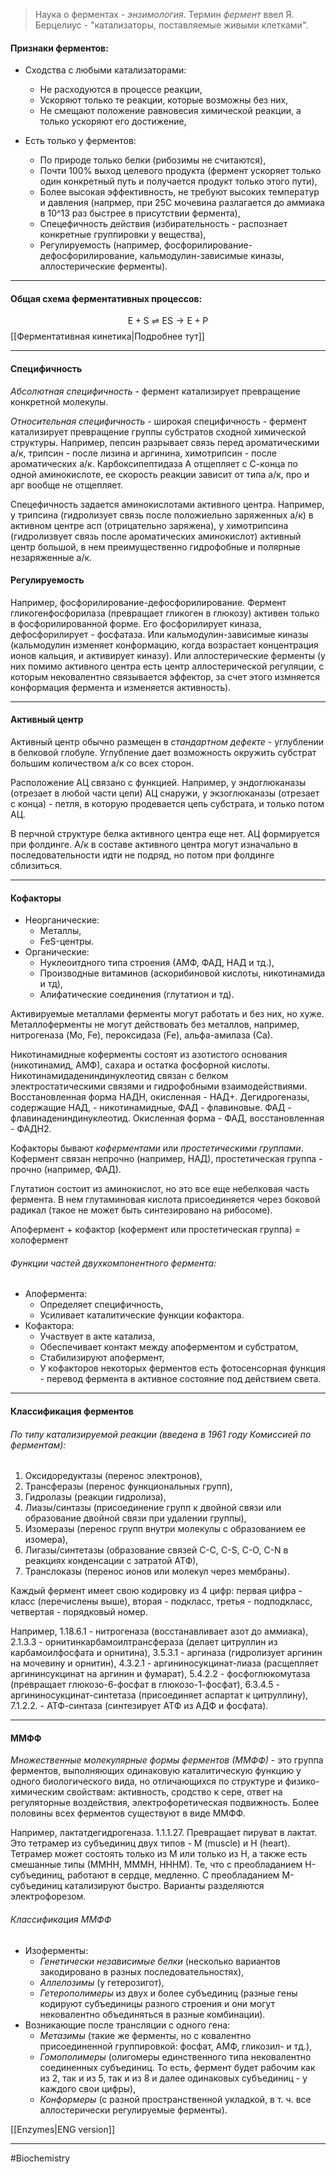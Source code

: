 
> Наука о ферментах - _энзимология_. Термин _фермент_ ввел Я. Берцелиус - "катализаторы, поставляемые живыми клетками".

#### Признаки ферментов:

- Сходства с любыми катализаторами:
    - Не расходуются в процессе реакции,
    - Ускоряют только те реакции, которые возможны без них,
    - Не смещают положение равновесия химической реакции, а только ускоряют его достижение,
    
- Есть только у ферментов:
    - По природе только белки (рибозимы не считаются),
    - Почти 100% выход целевого продукта (фермент ускоряет только один конкретный путь и получается продукт только этого пути),
    - Более высокая эффективность, не требуют высоких температур и давления (напрмер, при 25С мочевина разлагается до аммиака в 10^13 раз быстрее в присутствии фермента),
    - Спецефичность действия (избирательность - распознает конкретные группировки у вещества),
    - Регулируемость (например, фосфорилирование-дефосфорилирование, кальмодулин-зависимые киназы, аллостерические ферменты).

---

#### Общая схема ферментативных процессов:

$$
\mathrm{E + S \rightleftharpoons ES \longrightarrow E + P}
$$
[[Ферментативная кинетика|Подробнее тут]]

---

#### Специфичность

*Абсолютная специфичность* - фермент катализирует превращение конкретной молекулы.

*Относительная специфичность* - широкая специфичность - фермент катализирует превращение группы субстратов сходной химической структуры. Например, пепсин разрывает связь перед ароматическими а/к, трипсин - после лизина и аргинина, химотрипсин - после ароматических а/к. Карбоксипептидаза А отщепляет с С-конца по одной аминокислоте, ее скорость реакции зависит от типа а/к, про и арг вообще не отщепляет. 

Спецефичность задается аминокислотами активного центра. Например, у трипсина (гидролизует связь после положиельно заряженных а/к) в активном центре асп (отрицательно заряжена), у химотрипсина (гидролизвует связь после ароматических аминокислот) активный центр большой, в нем преимущественно гидрофобные и полярные незаряженные а/к.

#### Регулируемость

Например, фосфорилирование-дефосфорилирование. Фермент гликогенфосфорилаза (превращает гликоген в глюкозу) активен только в фосфорилированной форме. Его фосфорилирует киназа, дефосфорилирует - фосфатаза. Или кальмодулин-зависимые киназы (кальмодулин изменяет конформацию, когда возрастает концентрация ионов кальция, и активирует киназу). Или аллостерические ферменты (у них помимо активного центра есть центр аллостерической регуляции, с которым нековалентно связывается эффектор, за счет этого измняется конформация фермента и изменяется активность).

---

#### Активный центр

Активный центр обычно размещен в *стандартном дефекте* - углублении в белковой глобуле. Углубление дает возможность окружить субстрат большим количеством а/к со всех сторон. 

Расположение АЦ связано с функцией. Например, у эндоглюканазы (отрезает в любой части цепи) АЦ снаружи, у экзоглюканазы (отрезает с конца) - петля, в которую продевается цепь субстрата, и только потом АЦ.

В перчной структуре белка активного центра еще нет. АЦ формируется при фолдинге. А/к в составе активного центра могут изначально в последовательности идти не подряд, но потом при фолдинге сблизиться.

---

#### Кофакторы

- Неорганические:
	- Металлы,
	- FeS-центры.
- Органические:
	- Нуклеоитдного типа строения (АМФ, ФАД, НАД и тд.),
	- Производные витаминов (аскорибиновой кислоты, никотинамида и тд),
	- Алифатические соединения (глутатион и тд).

Активируемые металлами ферменты могут работать и без них, но хуже. Металлоферменты не могут действовать без металлов, например, нитрогеназа (Mo, Fe), пероксидаза (Fe), альфа-амилаза (Са).

Никотинамидные коферменты состоят из азотистого основания (никотинамид, АМФ), сахара и остатка фосфорной кислоты. Никотинамидадениндинуклеотид связан с белком электростатическими связями и гидрофобными взаимодействиями. Восстановленная форма НАДН, окисленная - НАД+. Дегидрогеназы, содержащие НАД, - никотинамидные, ФАД - флавиновые. ФАД - флавинадениндинуклеотид. Окисленная форма - ФАД, восстановленная - ФАДН2.

Кофакторы бывают *коферментами* или *простетическими группами*. Кофермент связан непрочно (например, НАД), простетическая группа - прочно (например, ФАД).

Глутатион состоит из аминокислот, но это все еще небелковая часть фермента. В нем глутаминовая кислота присоединяется через боковой радикал (такое не может быть синтезировано на рибосоме).

Апофермент + кофактор (кофермент или простетическая группа) = холофермент

###### Функции частей двухкомпонентного фермента:
- Апофермента:
	- Определяет специфичность,
	- Усиливает каталитические функции кофактора.
- Кофактора:
	- Участвует в акте катализа,
	- Обеспечивает контакт между апоферментом и субстратом,
	- Стабилизируют апофермент, 
	- У кофакторов некоторых ферментов есть фотосенсорная функция - перевод фермента в активное состояние под действием света.

---

#### Классификация ферментов

###### По типу катализируемой реакции (введена в 1961 году Комиссией по ферментам):
1. Оксидоредуктазы (перенос электронов),
2. Трансферазы (перенос функциональных групп), 
3. Гидролазы (реакции гидролиза), 
4. Лиазы/синтазы (присоединение групп к двойной связи или образование двойной связи при удалении группы),
5. Изомеразы (перенос групп внутри молекулы с образованием ее изомера),
6. Лигазы/синтетазы (образование связей С-С, С-S, C-O, C-N в реакциях конденсации с затратой АТФ),
7. Транслоказы (перенос ионов или молекул через мембраны).

Каждый фермент имеет свою кодировку из 4 цифр: первая цифра - класс (перечислены выше), вторая - подкласс, третья - подподкласс, четвертая - порядковый номер. 

Например, 
1.18.6.1 - нитрогеназа (восстанавливает азот до аммиака),
2.1.3.3 - орнитинкарбамоилтрансфераза (делает цитруллин из карбамоилфосфата и орнитина),
3.5.3.1 - аргиназа (гидролизует аргинин на мочевину и орнитин), 
4.3.2.1 - аргининосукцинат-лиаза (расщепляет аргининсукцинат на аргинин и фумарат),
5.4.2.2 - фосфоглюкомутаза (превращает глюкозо-6-фосфат в глюкозо-1-фосфат),
6.3.4.5 - аргининосукцинат-синтетаза (присоединяет аспартат к цитруллину),
7.1.2.2. - АТФ-синтаза (синтезирует АТФ из АДФ и фосфата).

---

#### ММФФ

_Множественные молекулярные формы ферментов (ММФФ)_ - это группа ферментов, выполняющих одинаковую каталитическую функцию у одного биологического вида, но отличающихся по структуре и физико-химическим свойствам: активность, сродство к сере, ответ на регуляторные воздействия, электрофоретическая подвижность. Более половины всех ферментов существуют в виде ММФФ.

Например, лактатдегидрогеназа. 1.1.1.27. Превращает пируват в лактат. Это тетрамер из субъединиц двух типов - М (muscle) и Н (heart). Тетрамер может состоять только из М или только из Н, а также есть смешанные типы (ММНН, МММН, НННМ). Те, что с преобладанием Н-субъединиц, работают в сердце, медленно. С преобладанием М-субъединиц катализируют быстро. Варианты разделяются электрофорезом.

###### Классификация ММФФ

- Изоферменты:
    - _Генетически независимые белки_ (несколько вариантов закодировано в разных последовательностях),
    - _Аллелозимы_ (у гетерозигот),
    - _Гетерополимеры_ из двух и более субъединиц (разные гены кодируют субъединицы разного строения и они могут нековалентно объединяться в разные комбинации).
- Возникающие после трансляции с одного гена:
    - _Метазимы_ (такие же ферменты, но с ковалентно присоединенной группировкой: фосфат, АМФ, гликозил- и тд.),
    - _Гомополимеры_ (олигомеры единственного типа нековалентно соединенных субъединиц. То есть, фермент будет рабочим как из 2, так и из 5, так и из 8 и далее одинаковых субъединиц - у каждого свои цифры),
    - _Конформеры_ (с разной пространственной укладкой, в т. ч. все аллостерически регулируемые ферменты).


[[Enzymes|ENG version]]

---
#Biochemistry 